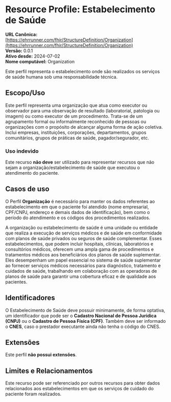 # Resource Profile: Estabelecimento de Saúde

**URL Canônica:** [https://ehrrunner.com/fhir/StructureDefinition/Organization](https://ehrrunner.com/fhir/StructureDefinition/Organization)  
**Versão:** 0.0.1  
**Ativo desde:** 2024-07-02  
**Nome computável:** Organization

Este perfil representa o estabelecimento onde são realizados os serviços de saúde humana sob uma responsabilidade técnica.

## Escopo/Uso
Este perfil representa uma organização que atua como executor ou observador para uma observação de resultado (laboratorial, patologia ou imagem) ou como executor de um procedimento. Trata-se de um agrupamento formal ou informalmente reconhecido de pessoas ou organizações com o propósito de alcançar alguma forma de ação coletiva. Inclui empresas, instituições, corporações, departamentos, grupos comunitários, grupos de práticas de saúde, pagador/segurador, etc.

### Uso indevido
Este recurso **não deve** ser utilizado para representar recursos que não sejam a organização/estabelecimento de saúde que executou o atendimento do paciente.

## Casos de uso
O Perfil **Organização** é necessário para manter os dados referentes ao estabelecimento em que o paciente foi atendido (nome empresarial, CPF/CNPJ, endereço e demais dados de identificação), bem como o período do atendimento e os códigos dos procedimentos realizados.

A organização ou estabelecimento de saúde é uma unidade ou entidade que realiza a execução de serviços médicos e de saúde em conformidade com planos de saúde privados ou seguros de saúde complementar. Esses estabelecimentos, que podem incluir hospitais, clínicas, laboratórios e consultórios médicos, oferecem uma ampla gama de procedimentos e tratamentos médicos aos beneficiários dos planos de saúde suplementar. Eles desempenham um papel essencial no sistema de saúde suplementar ao fornecer serviços médicos necessários para diagnóstico, tratamento e cuidados de saúde, trabalhando em colaboração com as operadoras de planos de saúde para garantir uma cobertura eficaz e de qualidade aos pacientes.

## Identificadores
O Estabelecimento de Saúde deve possuir minimamente, de forma optativa, um identificador que pode ser o **Cadastro Nacional de Pessoa Jurídica (CNPJ)** ou o **Cadastro de Pessoa Física (CPF)**. Também deve ser informado o **CNES**, caso o prestador executante ainda não tenha o código do CNES.

## Extensões
Este perfil **não possui extensões**.

## Limites e Relacionamentos
Este recurso pode ser referenciado por outros recursos para obter dados relacionados aos estabelecimentos em que os serviços de cuidado do paciente foram realizados.
